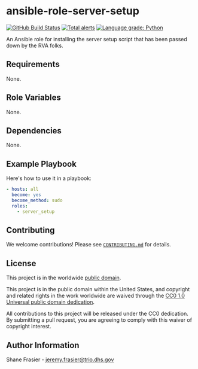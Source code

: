# ansible-role-server-setup #

[![GitHub Build Status](https://github.com/cisagov/ansible-role-server-setup/workflows/build/badge.svg)](https://github.com/cisagov/ansible-role-server-setup/actions)
[![Total alerts](https://img.shields.io/lgtm/alerts/g/cisagov/ansible-role-server-setup.svg?logo=lgtm&logoWidth=18)](https://lgtm.com/projects/g/cisagov/ansible-role-server-setup/alerts/)
[![Language grade: Python](https://img.shields.io/lgtm/grade/python/g/cisagov/ansible-role-server-setup.svg?logo=lgtm&logoWidth=18)](https://lgtm.com/projects/g/cisagov/ansible-role-server-setup/context:python)

An Ansible role for installing the server setup script that has been
passed down by the RVA folks.

## Requirements ##

None.

## Role Variables ##

None.

## Dependencies ##

None.

## Example Playbook ##

Here's how to use it in a playbook:

```yaml
- hosts: all
  become: yes
  become_method: sudo
  roles:
    - server_setup
```

## Contributing ##

We welcome contributions!  Please see [`CONTRIBUTING.md`](CONTRIBUTING.md) for
details.

## License ##

This project is in the worldwide [public domain](LICENSE).

This project is in the public domain within the United States, and
copyright and related rights in the work worldwide are waived through
the [CC0 1.0 Universal public domain
dedication](https://creativecommons.org/publicdomain/zero/1.0/).

All contributions to this project will be released under the CC0
dedication. By submitting a pull request, you are agreeing to comply
with this waiver of copyright interest.

## Author Information ##

Shane Frasier - <jeremy.frasier@trio.dhs.gov>
